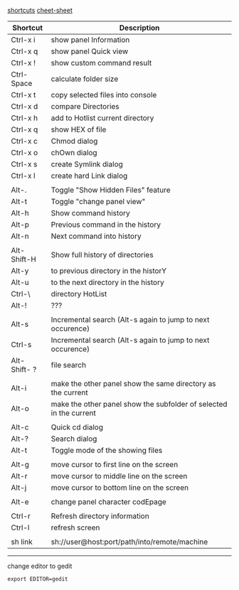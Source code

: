 [shortcuts](http://midnight-commander.org/wiki/doc/filePanels/hotkeys)
[cheet-sheet](http://www.softpanorama.org/OFM/MC/cheetsheet.shtml)

| Shortcut   |            Description                                        |
| -----------|---------------------------------------------------------------|
| Ctrl-x i   |       show panel Information
| Ctrl-x q   |       show panel Quick view 
| Ctrl-x !   |       show custom command result
| Ctrl-Space |       calculate folder size
| Ctrl-x t   |       copy selected files into console
| Ctrl-x d   |       compare Directories
| Ctrl-x h   |       add to Hotlist current directory
| Ctrl-x q   |       show HEX of file
| Ctrl-x c   |       Chmod dialog
| Ctrl-x o   |       chOwn dialog
| Ctrl-x s   |       create Symlink dialog
| Ctrl-x l   |       create hard Link dialog
||
| Alt-.      |       Toggle "Show Hidden Files" feature
| Alt-t      |       Toggle "change panel view"
| Alt-h      |       Show command history
| Alt-p      |       Previous command in the history
| Alt-n      |       Next command into history
||
| Alt-Shift-H      |       Show full history of directories
| Alt-y      |       to previous directory in the historY
| Alt-u      |       to the next directory in the history
| Ctrl-\     |       directory HotList
| Alt-!      |       ???
||
| Alt-s      |       Incremental search (Alt-s again to jump to next occurence)
| Ctrl-s     |       Incremental search (Alt-s again to jump to next occurence)
| Alt-Shift- ?      |       file search
||
| Alt-i      |       make the other panel show the same directory as the current
| Alt-o      |       make the other panel show the subfolder of selected in the current
||
| Alt-c      |       Quick cd dialog
| Alt-?      |       Search dialog
| Alt-t      |       Toggle mode of the showing files
||
| Alt-g      |       move cursor to first line on the screen
| Alt-r      |       move cursor to middle line on the screen
| Alt-j      |       move cursor to bottom line on the screen
||
| Alt-e      |       change panel character codEpage
||
| Ctrl-r     |       Refresh directory information
| Ctrl-l     |       refresh screen
||
| sh link    |       sh://user@host:port/path/into/remote/machine

---
change editor to gedit
```
export EDITOR=gedit
```
